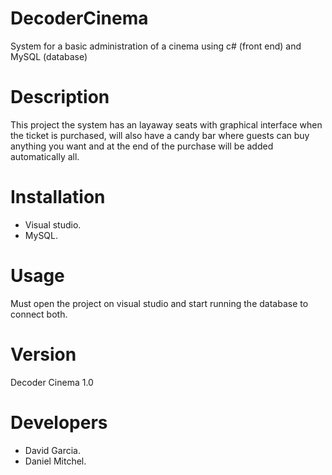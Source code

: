 # DecoderCinema
System for a basic administration of a cinema using c# (front end) and MySQL (database)

# Description
This project the system has an layaway seats with graphical interface when the ticket is purchased, 
will also have a candy bar where guests can buy anything you want and at the end of the purchase will be added automatically all.

# Installation
* Visual studio.
* MySQL.

# Usage
Must open the project on visual studio and start running the database to connect both.

# Version
Decoder Cinema 1.0

# Developers
* David Garcia.
* Daniel Mitchel.
